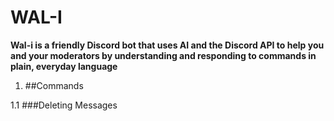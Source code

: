 # WAL-I
**Wal-i is a friendly Discord bot that uses AI and the Discord API to help you and your moderators by understanding and responding to commands in plain, everyday language**

1. ##Commands

1.1 ###Deleting Messages

